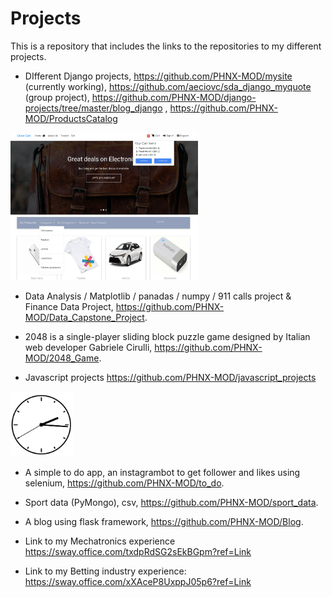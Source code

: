 # **Projects**
This is a repository that includes the links to the repositories to my different projects.

- DIfferent Django projects, https://github.com/PHNX-MOD/mysite (currently working), https://github.com/aeciovc/sda_django_myquote (group project), https://github.com/PHNX-MOD/django-projects/tree/master/blog_django , https://github.com/PHNX-MOD/ProductsCatalog
<img src="https://github.com/PHNX-MOD/javascript_projects/blob/master/Images/online_store.png" width="300">

- Data Analysis / Matplotlib / panadas / numpy / 911 calls project & Finance Data Project, https://github.com/PHNX-MOD/Data_Capstone_Project.

- 2048 is a single-player sliding block puzzle game designed by Italian web developer Gabriele Cirulli,            https://github.com/PHNX-MOD/2048_Game.

- Javascript projects https://github.com/PHNX-MOD/javascript_projects
<img src="https://github.com/PHNX-MOD/javascript_projects/blob/master/Images/clock.PNG" width="100">

- A simple to do app, an instagrambot to get follower and likes using selenium, https://github.com/PHNX-MOD/to_do.

- Sport data (PyMongo), csv, https://github.com/PHNX-MOD/sport_data.

- A blog using flask framework, https://github.com/PHNX-MOD/Blog.

- Link to my Mechatronics experience  https://sway.office.com/txdpRdSG2sEkBGpm?ref=Link

- Link to my Betting industry experience: https://sway.office.com/xXAceP8UxppJ05p6?ref=Link
